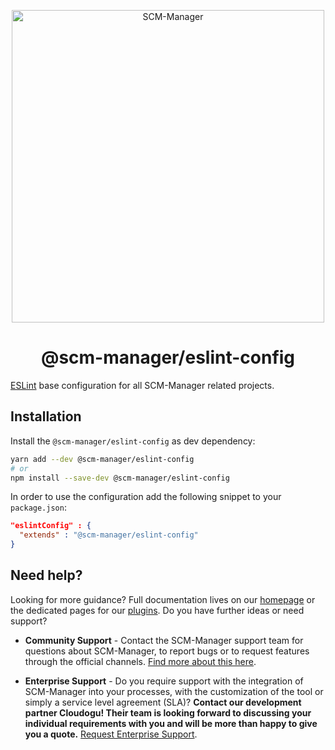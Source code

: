 <p align="center">
  <a href="https://scm-manager.org/">
    <img alt="SCM-Manager" src="https://download.scm-manager.org/images/logo/scm-manager_logo.png" width="500" />
  </a>
</p>
<h1 align="center">
  @scm-manager/eslint-config
</h1>

[ESLint](https://eslint.org/) base configuration for all SCM-Manager related projects.

## Installation

Install the `@scm-manager/eslint-config` as dev dependency:

```bash
yarn add --dev @scm-manager/eslint-config
# or 
npm install --save-dev @scm-manager/eslint-config
```

In order to use the configuration add the following snippet to your `package.json`:

```json
"eslintConfig" : {
  "extends" : "@scm-manager/eslint-config"
}
```

## Need help?

Looking for more guidance? Full documentation lives on our [homepage](https://scm-manager.org/docs/) or the dedicated pages for our [plugins](https://scm-manager.org/plugins/). Do you have further ideas or need support?

- **Community Support** - Contact the SCM-Manager support team for questions about SCM-Manager, to report bugs or to request features through the official channels. [Find more about this here](https://scm-manager.org/support/).

- **Enterprise Support** - Do you require support with the integration of SCM-Manager into your processes, with the customization of the tool or simply a service level agreement (SLA)? **Contact our development partner Cloudogu! Their team is looking forward to discussing your individual requirements with you and will be more than happy to give you a quote.** [Request Enterprise Support](https://cloudogu.com/en/scm-manager-enterprise/).
